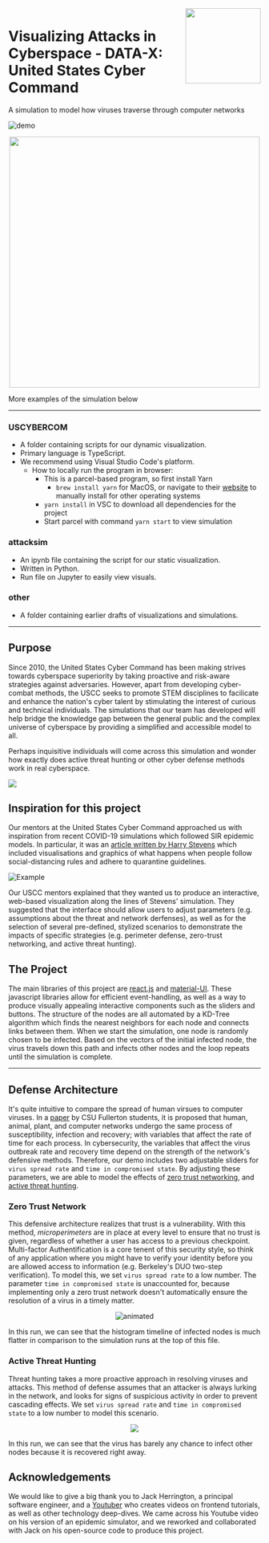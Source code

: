 <img src="https://upload.wikimedia.org/wikipedia/commons/thumb/8/87/Seal_of_the_United_States_Cyber_Command.svg/1200px-Seal_of_the_United_States_Cyber_Command.svg.png" align="right" width="150"/>

# Visualizing Attacks in Cyberspace - DATA-X: United States Cyber Command

A simulation to model how viruses traverse through computer networks

![demo](https://media.giphy.com/media/ympEDqHCj3OdEGV9Ou/giphy.gif)

<p align="center">
  <img src="https://media.giphy.com/media/ympEDqHCj3OdEGV9Ou/giphy.gif", align="center", width="500" />
</p>

More examples of the simulation below

_____

### USCYBERCOM

- A folder containing scripts for our dynamic visualization. 
- Primary language is TypeScript.
- We recommend using Visual Studio Code's platform.
  - How to locally run the program in browser:
    - This is a parcel-based program, so first install Yarn
      - `brew install yarn` for MacOS, or navigate to their [website](https://classic.yarnpkg.com/en/docs/install/#windows-stable) to manually install for other operating systems
    - `yarn install` in VSC to download all dependencies for the project
    - Start parcel with command `yarn start` to view simulation
    
### attacksim
- An ipynb file containing the script for our static visualization. 
- Written in Python. 
- Run file on Jupyter to easily view visuals.
  
### other
- A folder containing earlier drafts of visualizations and simulations.

_____

## Purpose
Since 2010, the United States Cyber Command has been making strives towards cyberspace superiority by taking proactive and risk-aware strategies against adversaries. However, apart from developing cyber-combat methods, the USCC seeks to promote STEM disciplines to facilicate and enhance the nation's cyber talent by stimulating the interest of curious and technical individuals. The simulations that our team has developed will help bridge the knowledge gap between the general public and the complex universe of cyberspace by providing a simplified and accessible model to all. 

Perhaps inquisitive individuals will come across this simulation and wonder how exactly does active threat hunting or other cyber defense methods work in real cyberspace. 

![](https://media.giphy.com/media/TOWeGr70V2R1K/giphy.gif)


## Inspiration for this project
Our mentors at the United States Cyber Command approached us with inspiration from recent COVID-19 simulations which followed SIR epidemic models. In particular, it was an [article written by Harry Stevens](https://www.washingtonpost.com/graphics/2020/world/corona-simulator/) which included visualisations and graphics of what happens when people follow social-distancing rules and adhere to quarantine guidelines.

![Example](https://media.giphy.com/media/R1rR597cItIRhu3kaq/giphy.gif)

Our USCC mentors explained that they wanted us to produce an interactive, web-based visualization along the lines of Stevens' simulation. They suggested that the interface should allow users to adjust parameters (e.g. assumptions about the threat and network derfenses), as well as for the selection of several pre-defined, stylized scenarios to demonstrate the impacts of specific strategies (e.g. perimeter defense, zero-trust networking, and active threat hunting).

## The Project
The main libraries of this project are [react.js](https://reactjs.org/) and [material-UI](https://material-ui.com/). These javascript libraries allow for efficient event-handling, as well as a way to produce visually appealing interactive components such as the sliders and buttons. The structure of the nodes are all automated by a KD-Tree algorithm which finds the nearest neighbors for each node and connects links between them. When we start the simulation, one node is randomly chosen to be infected. Based on the vectors of the initial infected node, the virus travels down this path and infects other nodes and the loop repeats until the simulation is complete. 
___

## Defense Architecture
It's quite intuitive to compare the spread of human virsues to computer viruses. In a [paper](https://pubsonline.informs.org/doi/pdf/10.1287/ited.6.2.32) by CSU Fullerton students, it is proposed that human, animal, plant, and computer networks undergo the same process of susceptibility, infection and recovery; with variables that affect the rate of time for each process. In cybersecurity, the variables that affect the virus outbreak rate and recovery time depend on the strength of the network's defensive methods. Therefore, our demo includes two adjustable sliders for `virus spread rate` and `time in compromised state`. By adjusting these parameters, we are able to model the effects of [zero trust networking](https://www.paloaltonetworks.com/cyberpedia/what-is-a-zero-trust-architecture), and [active threat hunting](https://www.csoonline.com/article/3570725/threat-hunting-explained-taking-an-active-approach-to-defense.html).

### Zero Trust Network
This defensive architecture realizes that trust is a vulnerability. With this method, *microperimeters* are in place at every level to ensure that no trust is given, regardless of whether a user has access to a previous checkpoint. Multi-factor Authentification is a core tenent of this security style, so think of any application where you might have to verify your identity before you are allowed access to information (e.g. Berkeley's DUO two-step verification). To model this, we set `virus spread rate` to a low number. The parameter `time in compromised state` is unaccounted for, because implementing only a zero trust network doesn't automatically ensure the resolution of a virus in a timely matter. 

<p align="center">
  <img src="https://media.giphy.com/media/183w2aHNTpjn365r0X/giphy.gif" alt="animated", align="center" />
</p>

In this run, we can see that the histogram timeline of infected nodes is much flatter in comparison to the simulation runs at the top of this file. 


### Active Threat Hunting
Threat hunting takes a more proactive approach in resolving viruses and attacks. This method of defense assumes that an attacker is always lurking in the network, and looks for signs of suspicious activity in order to prevent cascading effects. We set `virus spread rate` and `time in compromised state` to a low number to model this scenario. 

<p align="center">
  <img src="https://media.giphy.com/media/yhOUIlqYt6rukpEand/giphy.gif", align="center" />
</p>

In this run, we can see that the virus has barely any chance to infect other nodes because it is recovered right away.

## Acknowledgements
We would like to give a big thank you to Jack Herrington, a principal software engineer, and a [Youtuber](https://www.youtube.com/channel/UC6vRUjYqDuoUsYsku86Lrsw) who creates videos on frontend tutorials, as well as other technology deep-dives. We came across his Youtube video on his version of an epidemic simulator, and we reworked and collaborated with Jack on his open-source code to produce this project.
